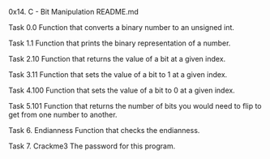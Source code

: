 0x14. C - Bit Manipulation
README.md

Task 0.0
Function that converts a binary number to an unsigned int.

Task 1.1
Function that prints the binary representation of a number.

Task 2.10
Function that returns the value of a bit at a given index.

Task 3.11
Function that sets the value of a bit to 1 at a given index.

Task 4.100
Function that sets the value of a bit to 0 at a given index.

Task 5.101
Function that returns the number of bits you would need to flip to get from one number to another.

Task 6. Endianness
Function that checks the endianness.

Task 7. Crackme3
The password for this program.
